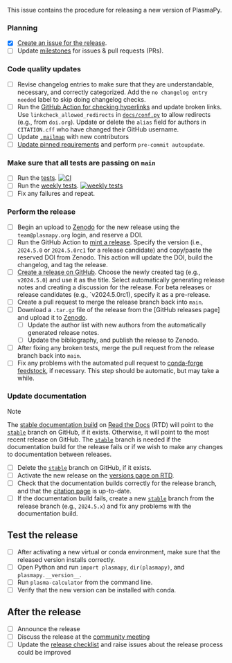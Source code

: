[citation page]: https://docs.plasmapy.org/en/stable/about/citation.html
[community meeting]: https://www.plasmapy.org/meetings/weekly
[conda-forge feedstock]: https://github.com/conda-forge/plasmapy-feedstock
[Create an issue for the release]: https://github.com/PlasmaPy/PlasmaPy/actions/workflows/create-release-issue.yml
[Create a release on GitHub]: https://github.com/PlasmaPy/PlasmaPy/releases/new
[`docs/about/citation.rst`]: https://github.com/PlasmaPy/PlasmaPy/blob/main/docs/about/citation.rst
[`docs/conf.py`]: https://github.com/PlasmaPy/PlasmaPy/blob/main/docs/conf.py
[Draft a new release]: https://github.com/PlasmaPy/PlasmaPy/releases/new
[GitHub Action for checking hyperlinks]: https://github.com/PlasmaPy/PlasmaPy/actions/workflows/check-hyperlinks.yml
[`.mailmap`]: https://github.com/PlasmaPy/PlasmaPy/blob/main/.mailmap
[milestones]: https://github.com/PlasmaPy/PlasmaPy/milestones
[mint a release]: https://github.com/PlasmaPy/PlasmaPy/actions/workflows/mint-release.yml
[publish to PyPI]: https://github.com/PlasmaPy/PlasmaPy/blob/main/.github/workflows/publish-to-pypi.yml
[release checklist]: https://github.com/PlasmaPy/PlasmaPy/tree/main/.github/markdown/release-checklist.md
[tests]: https://github.com/PlasmaPy/PlasmaPy/actions/workflows/tests.yml
[Update pinned requirements]: https://github.com/PlasmaPy/PlasmaPy/actions/workflows/update-pinned-reqs.yml
[weekly tests]: https://github.com/PlasmaPy/PlasmaPy/actions/workflows/weekly-tests.yml
[Zenodo]: https://zenodo.org/me/uploads

This issue contains the procedure for releasing a new version of PlasmaPy.

### Planning

 - [x] [Create an issue for the release].
 - [ ] Update [milestones] for issues & pull requests (PRs).

<!-- We have had less need of a feature freeze as the package has become more mature, but we may wish to add this back in the future.
 - [ ] About three weeks before a minor or major release, announce that a feature freeze will occur one week before the anticipated release date. Only pull requests with a limited scope that do not significantly change functionality should be merged during the feature freeze.
 - [ ] Begin a code freeze about two weekdays before a release. Only bugfixes and pull requests that are directly related to the release should be merged during the code freeze.
-->

### Code quality updates

 - [ ] Revise changelog entries to make sure that they are understandable, necessary, and correctly categorized. Add the `no changelog entry needed` label to skip doing changelog checks.
 - [ ] Run the [GitHub Action for checking hyperlinks] and update broken links. Use `linkcheck_allowed_redirects` in [`docs/conf.py`] to allow redirects (e.g., from `doi.org`). Update or delete the `alias` field for authors in `CITATION.cff` who have changed their GitHub username.
 - [ ] Update [`.mailmap`] with new contributors <!-- delete this file? -->
 - [ ] [Update pinned requirements] and perform `pre-commit autoupdate`.

### Make sure that all tests are passing on `main`

 - [ ] Run the [tests]. [![CI](https://github.com/PlasmaPy/PlasmaPy/actions/workflows/tests.yml/badge.svg?branch=main)](https://github.com/PlasmaPy/PlasmaPy/actions/workflows/tests.yml)
 - [ ] Run the [weekly tests]. [![weekly tests](https://github.com/PlasmaPy/PlasmaPy/actions/workflows/weekly-tests.yml/badge.svg?branch=main)](https://github.com/PlasmaPy/PlasmaPy/actions/workflows/weekly-tests.yml)
 - [ ] Fix any failures and repeat.

### Perform the release

 - [ ] Begin an upload to [Zenodo] for the new release using the `team@plasmapy.org` login, and reserve a DOI.
 - [ ] Run the GitHub Action to [mint a release]. Specify the version (i.e., `2024.5.0` or `2024.5.0rc1` for a release candidate) and copy/paste the reserved DOI from Zenodo.  This action will update the DOI, build the changelog, and tag the release.
 - [ ] [Create a release on GitHub]. Choose the newly created tag (e.g., `v2024.5.0`) and use it as the title. Select automatically generating release notes and creating a discussion for the release. For beta releases or release candidates (e.g., `v2024.5.0rc1), specify it as a pre-release.
 - [ ] Create a pull request to merge the release branch back into `main`. <!-- Automate this step? -->
 - [ ] Download a `.tar.gz` file of the release from the [GitHub releases page] and upload it to [Zenodo].
   - [ ] Update the author list with new authors from the automatically generated release notes.
   - [ ] Update the bibliography, and publish the release to Zenodo.
 - [ ] After fixing any broken tests, merge the pull request from the release branch back into `main`.
 - [ ] Fix any problems with the automated pull request to [conda-forge feedstock], if necessary. This step should be automatic, but may take a while.

### Update documentation

[stable documentation build]: https://docs.plasmapy.org/en/stable
[`stable`]: https://github.com/PlasmaPy/PlasmaPy/tree/stable
[Read the Docs]: https://readthedocs.org/projects/plasmapy
[versions page on RTD]: https://readthedocs.org/projects/plasmapy/versions/

<!-- This section of the checklist may need revision. -->

> [!NOTE]
> The [stable documentation build] on [Read the Docs] (RTD) will point to the [`stable`] branch on GitHub, if it exists. Otherwise, it will point to the most recent release on GitHub. The [`stable`] branch is needed if the documentation build for the release fails or if we wish to make any changes to documentation between releases.

 - [ ] Delete the [`stable`] branch on GitHub, if it exists.
 - [ ] Activate the new release on the [versions page on RTD].
 - [ ] Check that the documentation builds correctly for the release branch, and that the [citation page] is up-to-date.
 - [ ] If the documentation build fails, create a new [`stable`] branch from the release branch (e.g., `2024.5.x`) and fix any problems with the documentation build.

## Test the release

 - [ ] After activating a new virtual or conda environment,  make sure that the released version installs correctly.
 - [ ] Open Python and run `import plasmapy`, `dir(plasmapy)`, and `plasmapy.__version__`.
 - [ ] Run `plasma-calculator` from the command line.
 - [ ] Verify that the new version can be installed with conda.

## After the release

 - [ ] Announce the release
 - [ ] Discuss the release at the [community meeting]
 - [ ] Update the [release checklist] and raise issues about the release process could be improved
